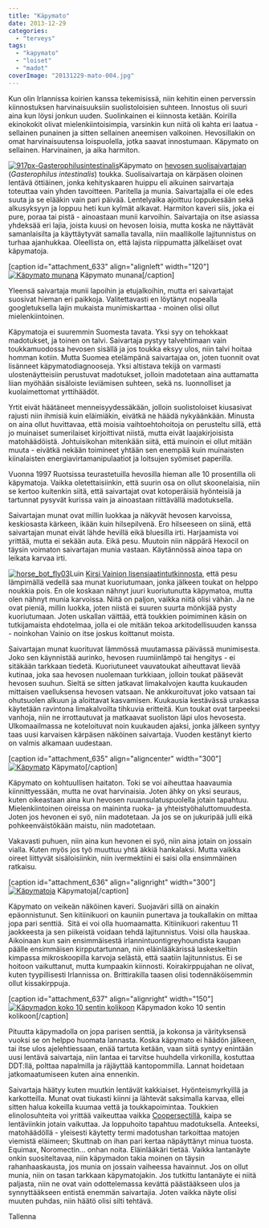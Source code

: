 ```yaml
---
title: "Käpymato"
date: 2013-12-29
categories: 
  - "terveys"
tags: 
  - "kapymato"
  - "loiset"
  - "madot"
coverImage: "20131229-mato-004.jpg"
---
```


Kun olin Irlannissa koirien kanssa tekemisissä, niin kehitin einen perverssin kiinnostuksen harvinaisuuksiin suolistoloisien suhteen. Innostus oli suuri aina kun löysi jonkun uuden. Suolinkainen ei kiinnosta ketään. Koirilla ekinokokit olivat mielenkiintoisimpia, varsinkin kun niitä oli kahta eri laatua - sellainen punainen ja sitten sellainen aneemisen valkoinen. Hevosillakin on omat harvinaisuutensa loispuolella, jotka saavat innostumaan. Käpymato on sellainen. Harvinainen, ja aika harmiton.

<!--more-->

[![917px-Gasterophilusintestinalis](images/917px-Gasterophilusintestinalis-150x150.jpg)](http://commons.wikimedia.org/wiki/File:Gasterophilusintestinalis.JPG)Käpymato on [hevosen suolisaivartajan](http://fi.wikipedia.org/wiki/Hevosen_suolisaivartaja) (_Gasterophilus intestinalis_) toukka. Suolisaivartaja on kärpäsen oloinen lentävä öttiäinen, jonka kehityskaaren huippu eli aikuinen sairvartaja toteuttaa vain yhden tavoitteen. Paritella ja munia. Saivartajalla ei ole edes suuta ja se elääkin vain pari päivää. Lentelyaika ajoittuu loppukesään sekä alkusyksyyn ja loppuu heti kun kylmät alkavat. Harmiton kaveri siis, joka ei pure, poraa tai pistä - ainoastaan munii karvoihin. Saivartajia on itse asiassa yhdeksää eri lajia, joista kuusi on hevosen loisia, mutta koska ne näyttävät samanlaisilta ja käyttäytyvät samalla tavalla, niin maallikolle lajitunnistus on turhaa ajanhukkaa. Oleellista on, että lajista riippumatta jälkeläiset ovat käpymatoja.

\[caption id="attachment\_633" align="alignleft" width="120"\][![Käpymato munana](images/kapytoukka_muna-200x300.jpg)](https://jagster.eksis.one/wp-content/uploads/kapytoukka_muna.jpg) Käpymato munana\[/caption\]

Yleensä saivartaja munii lapoihin ja etujalkoihin, mutta eri saivartajat suosivat hieman eri paikkoja. Valitettavasti en löytänyt nopealla googletuksella lajin mukaista munimiskarttaa - moinen olisi ollut mielenkiintoinen.

Käpymatoja ei suuremmin Suomesta tavata. Yksi syy on tehokkaat madotukset, ja toinen on talvi. Saivartaja pystyy talvehtimaan vain toukkamuodossa hevosen sisällä ja jos toukka eksyy ulos, niin talvi hoitaa homman kotiin. Mutta Suomea etelämpänä saivartajaa on, joten tuonnit ovat lisänneet käpymatodiagnooseja. Yksi altistava tekijä on varmasti ulostenäytteisiin perustuvat madotukset, jolloin madotetaan aina auttamatta liian myöhään sisäloiste leviämisen suhteen, sekä ns. luonnolliset ja kuolaimettomat yrttihäädöt.

Yrtit eivät häätäneet menneisyydessäkään, jolloin suolistoloiset kiusasivat rajusti niin ihmisiä kuin eläimiäkin, eivätkä ne häädä nykyäänkään. Minusta on aina ollut huvittavaa, että moisia vaihtoehtohoitoja on perusteltu sillä, että jo muinaiset sumerilaiset kirjoittivat niistä, mutta eivät laajakirjoisista matohäädöistä. Johtuisikohan mitenkään siitä, että muinoin ei ollut mitään muuta - eivätkä nekään toimineet yhtään sen enempää kuin muinaisten kiinalaisten energiavirtamanipulaatiot ja loitsujen syömiset paperilla.

Vuonna 1997 Ruotsissa teurastetuilla hevosilla hieman alle 10 prosentilla oli käpymatoja. Vaikka oletettaisiinkin, että suurin osa on ollut skoonelaisia, niin se kertoo kuitenkin siitä, että saivartajat ovat kotoperäisiä hyönteisiä ja tartunnat pysyvät kurissa vain ja ainoastaan riittävällä madotuksella.

Saivartajan munat ovat millin luokkaa ja näkyvät hevosen karvoissa, keskiosasta kärkeen, ikään kuin hilsepilvenä. Ero hilseeseen on siinä, että saivartajan munat eivät lähde hevillä eikä bluesilla irti. Harjaamista voi yrittää, mutta ei sekään auta. Eikä pesu. Muutoin niin näppärä Hexocil on täysin voimaton saivartajan munia vastaan. Käytännössä ainoa tapa on leikata karvaa irti.

[![horse_bot_fly03](images/horse_bot_fly03-150x150.jpg)](https://jagster.eksis.one/wp-content/uploads/horse_bot_fly03.jpg)Luin [Kirsi Vainion lisensiaatintutkinnosta](https://www.google.fi/url?sa=t&rct=j&q=&esrc=s&source=web&cd=1&cad=rja&ved=0CDEQFjAA&url=https%3A%2F%2Fhelda.helsinki.fi%2Fbitstream%2Fhandle%2F10138%2F15906%2FTutkielmaVainio.pdf%3Fsequence%3D1&ei=tHPAUqvMK434yAOshoDwBw&usg=AFQjCNFfQ9nFscDj8unLHINQB7h4GbsdUg&sig2=0k4MFhIb7y7A2wD9v7ZGNg&bvm=bv.58187178,d.bGQ), että pesu lämpimällä vedellä saa munat kuoriutumaan, jonka jälkeen toukat on helppo noukkia pois. En ole koskaan nähnyt juuri kuoriutunutta käpymatoa, mutta olen nähnyt munia karvoissa. Niitä on paljon, vaikka niitä olisi vähän. Ja ne ovat pieniä, millin luokka, joten niistä ei suuren suurta mönkijää pysty kuoriutumaan. Joten uskallan väittää, että toukkien poimiminen käsin on tutkijamaista ehdotelmaa, jolla ei ole mitään tekoa arkitodellisuuden kanssa - noinkohan Vainio on itse joskus koittanut moista.

Saivartajan munat kuorituvat lämmössä muutamassa päivässä munimisesta. Joko sen käynnistää aurinko, hevosen ruumiinlämpö tai hengitys - ei sitäkään tarkkaan tiedetä. Kuoriutuneet vauvatoukat aiheuttavat lievää kutinaa, joka saa hevosen nuolemaan turkkiaan, jolloin toukat pääsevät hevosen suuhun. Sieltä se sitten jatkavat limakalvojen kautta kuukauden mittaisen vaelluksensa hevosen vatsaan. Ne ankkuroituvat joko vatsaan tai ohutsuolen alkuun ja aloittavat kasvamisen. Kuukausia kestävässä urakassa käytetään ravintona limakalvoilta tihkuvia eritteitä. Kun toukat ovat tarpeeksi vanhoja, niin ne irrottautuvat ja matkaavat suoliston läpi ulos hevosesta. Ulkomaailmassa ne koteloituvat noin kuukauden ajaksi, jonka jälkeen syntyy taas uusi karvaisen kärpäsen näköinen saivartaja. Vuoden kestänyt kierto on valmis alkamaan uudestaan.

\[caption id="attachment\_635" align="aligncenter" width="300"\][![Käpymato](images/20131229-mato-004-300x201.jpg)](https://jagster.eksis.one/wp-content/uploads/20131229-mato-004.jpg) Käpymato\[/caption\]

Käpymato on kohtuullisen haitaton. Toki se voi aiheuttaa haavaumia kiinnittyessään, mutta ne ovat harvinaisia. Joten ähky on yksi seuraus, kuten oikeastaan aina kun hevosen ruuansulatuspuolella jotain tapahtuu. Mielenkiintoinen oireissa on maininta ruoka- ja yhteistyöhaluttomuudesta. Joten jos hevonen ei syö, niin madotetaan. Ja jos se on jukuripää julli eikä pohkeenväistökään maistu, niin madotetaan.

Vakavasti puhuen, niin aina kun hevonen ei syö, niin aina jotain on jossain vialla. Kuten myös jos työ muuttuu yhtä äkkiä hankalaksi. Mutta vaikka oireet liittyvät sisäloisiinkin, niin ivermektiini ei saisi olla ensimmäinen ratkaisu.

\[caption id="attachment\_636" align="alignright" width="300"\][![Käpymatoja](images/20131229-mato-018-300x178.jpg)](https://jagster.eksis.one/wp-content/uploads/20131229-mato-018.jpg) Käpymatoja\[/caption\]

Käpymato on veikeän näköinen kaveri. Suojaväri sillä on ainakin epäonnistunut. Sen kitiinikuori on kauniin punertava ja toukallakin on mittaa jopa pari senttiä.  Sitä ei voi olla huomaamatta. Kitiinikuori rakentuu 11 jaokkeesta ja sen piikeistä voidaan tehdä lajitunnistus. Voisi olla hauskaa. Aikoinaan kun sain ensimmäisestä irlannintuontigreyhoundista kaupan päälle ensimmäisen kirpputartunnan, niin eläinlääkärissä laskeskeltiin kimpassa mikroskoopilla karvoja selästä, että saatiin lajitunnistus. Ei se hoitoon vaikuttanut, mutta kumpaakin kiinnosti. Koirakirppujahan ne olivat, kuten tyypillisesti Irlannissa on. Brittirakilla taasen olisi todennäköisemmin ollut kissakirppuja.

\[caption id="attachment\_637" align="alignright" width="150"\][![Käpymadon koko 10 sentin kolikoon](images/20131229-mato-026-150x150.jpg)](https://jagster.eksis.one/wp-content/uploads/20131229-mato-026.jpg) Käpymadon koko 10 sentin kolikoon\[/caption\]

Pituutta käpymadolla on jopa parisen senttiä, ja kokonsa ja värityksensä vuoksi se on helppo huomata lannasta. Koska käpymato ei häädön jälkeen, tai itse ulos ajelehtiessaan, enää tartuta ketään, vaan siitä syntyy enintään uusi lentävä saivartaja, niin lantaa ei tarvitse huuhdella virkonilla, kostuttaa DDT:llä, polttaa napalmilla ja räjäyttää kantopommilla. Lannat hoidetaan jatkomaatumiseen kuten aina ennenkin.

Saivartaja häätyy kuten muutkin lentävät kakkiaiset. Hyönteismyrkyillä ja karkotteilla. Munat ovat tiukasti kiinni ja lähtevät saksimalla karvaa, ellei sitten halua kokeilla kuumaa vettä ja toukkapoimintaa. Toukkien elinolosuhteita voi yrittää vaikeuttaa vaikka [Coopersectillä](http://www.google.fi/url?sa=t&rct=j&q=&esrc=s&source=web&cd=1&ved=0CDQQFjAA&url=http%3A%2F%2Fspc.nam.fi%2Findox%2Fsvenska%2Fhtml%2Fnam%2Fvetpil%2F1%2F241451.pdf&ei=nnfAUp3JG-HqygOw3oBg&usg=AFQjCNGhzZR3055l5arBpdke1UXui47KfA&sig2=kySkPPAxl361DZ8GxJQ4cQ&bvm=bv.58187178,d.bGQ&cad=rja), kaipa se lentäviinkin jotain vaikuttaa. Ja loppuhoito tapahtuu madotuksella. Anteeksi, matohäädöllä - yleisesti käytetty termi madotushan tarkoittaa matojen viemistä eläimeen; Skuttnab on ihan pari kertaa näpäyttänyt minua tuosta. Equimax, Noromectin... onhan noita. Eläinlääkäri tietää. Vaikka lantanäyte onkin suositeltavaa, niin käpymadon takia moinen on täysin rahanhaaskausta, jos munia on jossain vaiheessa havainnut. Jos on ollut munia, niin on tasan tarkkaan käpymatojakin. Jos tutkittu lantanäyte ei niitä paljasta, niin ne ovat vain odottelemassa kevättä päästääkseen ulos ja synnyttääkseen entistä enemmän saivartajia. Joten vaikka näyte olisi muuten puhdas, niin häätö olisi silti tehtävä.

Tallenna
